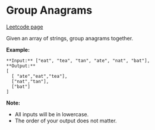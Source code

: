 # Group Anagrams
[Leetcode page](https://leetcode.com/problems/group-anagrams/description)

Given an array of strings, group anagrams together.

**Example:**

    
    
    **Input:** ["eat", "tea", "tan", "ate", "nat", "bat"],
    **Output:**
    [
      [ "ate","eat","tea"],
      ["nat","tan"],
      ["bat"]
    ]

**Note:**

  * All inputs will be in lowercase.
  * The order of your output does not matter.


